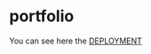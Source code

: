 # portfolio

You can see here the
<a href="https://mariariosnavarro.github.io/portfolio/" target="_blank">DEPLOYMENT</a>
